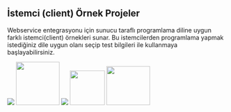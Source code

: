 ## İstemci (client) Örnek Projeler

Webservice entegrasyonu için sunucu taraflı programlama diline uygun farklı istemci(client) örnekleri sunar. Bu istemcilerden programlama yapmak istediğiniz dile uygun olanı seçip test bilgileri ile kullanmaya başlayabilirsiniz.

<a href="https://github.com/izibiz/izibiz-dotnet-soap-client" target="_blank"><img src="/images/icon_dotnet.png"/></a>
<a href="https://github.com/izibiz/ws-client-php" target="_blank"><img src="/images/icon_php.png" height="100" width="100"/></a>
<a href="https://github.com/izibiz/ws-client-java" target="_blank"><img src="/images/icon_java.png"/></a>
<a href="https://github.com/izibiz/ws-client-delphi" target="_blank"><img src="/images/icon_delphi.png" height="80" width="80"/></a>
<a href="https://github.com/izibiz/ws-client-soapui" target="_blank"><img src="/images/icon_soapui.png" height="90" width="100"/></a>

